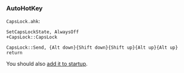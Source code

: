 ### AutoHotKey

`CapsLock.ahk`:

```
SetCapsLockState, AlwaysOff
+CapsLock::CapsLock

CapsLock::Send, {Alt down}{Shift down}{Shift up}{Alt up}{Alt up}
return
```

You should also [add it to startup](../cmd/AddToStartup.md).
